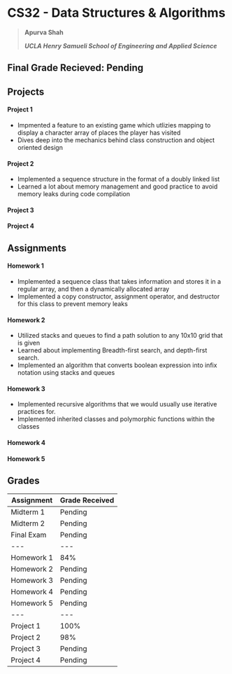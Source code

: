 # CS32  - Data Structures & Algorithms
> **Apurva Shah** 
> 
> ***UCLA Henry Samueli School of Engineering and Applied Science***

## Final Grade Recieved: Pending
## Projects
#### Project 1
- Impmented a feature to an existing game which utlizies mapping to display a character array of places the player has visited
- Dives deep into the mechanics behind class construction and object oriented design

#### Project 2
- Implemented a sequence structure in the format of a doubly linked list
- Learned a lot about memory management and good practice to avoid memory leaks during code compilation

#### Project 3
#### Project 4

## Assignments
#### Homework 1
- Implemented a sequence class that takes information and stores it in a regular array, and then a dynamically allocated array
- Implemented a copy constructor, assignment operator, and destructor for this class to prevent memory leaks

#### Homework 2
- Utilized stacks and queues to find a path solution to any 10x10 grid that is given
- Learned about implementing Breadth-first search, and depth-first search.
- Implemented an algorithm that converts boolean expression into infix notation using stacks and queues
#### Homework 3
- Implemented recursive algorithms that we would usually use iterative practices for. 
- Implemented inherited classes and polymorphic functions within the classes
#### Homework 4
#### Homework 5

## Grades
                    
Assignment  | Grade Received
------------- | -------------
Midterm 1 | Pending
Midterm 2 | Pending
Final Exam | Pending
--- | ---
Homework 1   | 84%
Homework 2  | Pending
Homework 3  | Pending
Homework 4  | Pending
Homework  5| Pending
--- | ---
Project 1 | 100%
Project 2 | 98%
Project 3 | Pending
Project 4 | Pending
